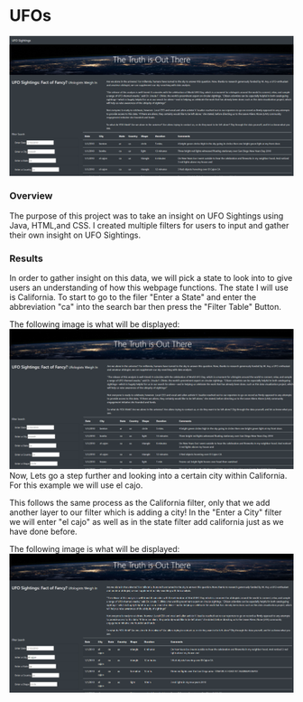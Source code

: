 # UFOs

![image](https://github.com/nypasha1928/UFOs/blob/main/static/images/UFO%20title%20img.png)

### Overview
The purpose of this project was to take an insight on UFO Sightings using Java, HTML,and CSS. I created multiple filters for users to input and gather their own insight on UFO Sightings.

### Results
In order to gather insight on this data, we will pick a state to look into to give users an understanding of how this webpage functions. The state I will use is California. To start to go to the filer "Enter a State" and enter the abbreviation "ca" into the search bar then press the "Filter Table" Button.

The following image is what will be displayed:
![image](https://github.com/nypasha1928/UFOs/blob/main/static/images/UFO%20State%20Results.png)
Now, Lets go a step further and looking into a certain city within California. For this example we will use el cajo.

This follows the same process as the California filter, only that we add another layer to our filter which is adding a city! In the "Enter a City" filter we will enter "el cajo" as well as in the state filter add california just as we have done before.

The following image is what will be displayed:
![image](https://github.com/nypasha1928/UFOs/blob/main/static/images/UFO%20%20City%20Results%20img.png)

